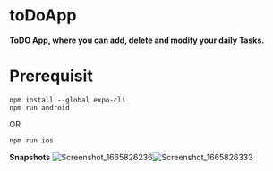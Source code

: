 # toDoApp
**ToDO App, where you can add, delete and modify your daily Tasks.**

# Prerequisit
```
npm install --global expo-cli
npm run android
```
 OR
```
npm run ios
```
**Snapshots**
![Screenshot_1665826236](https://user-images.githubusercontent.com/64057451/195979489-f11ed256-07ac-4e83-b5c5-9f924f57fe6f.png)![Screenshot_1665826333](https://user-images.githubusercontent.com/64057451/195979493-67bb5cda-fa34-473c-8d61-8809b3fa15db.png)

